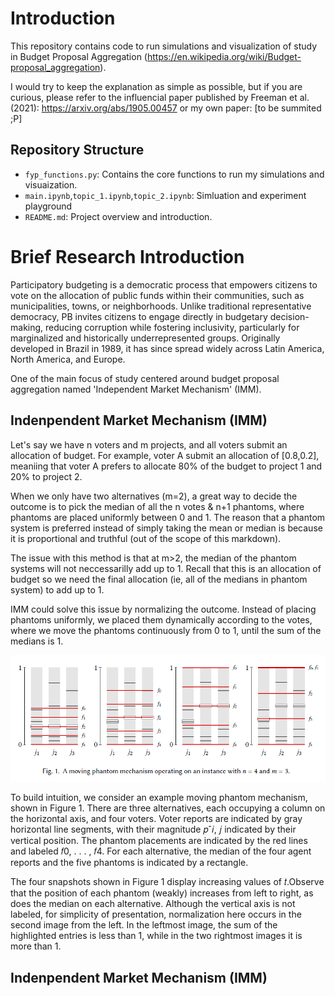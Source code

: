 # Introduction
This repository contains code to run simulations and visualization of study in Budget Proposal Aggregation (https://en.wikipedia.org/wiki/Budget-proposal_aggregation).

I would try to keep the explanation as simple as possible, but if you are curious, please refer to the influencial paper published by Freeman et al. (2021): https://arxiv.org/abs/1905.00457 or my own paper: [to be summited ;P]

## Repository Structure

- `fyp_functions.py`: Contains the core functions to run my simulations and visuaization.
- `main.ipynb`,`topic_1.ipynb`,`topic_2.ipynb`: Simluation and experiment playground
- `README.md`: Project overview and introduction.


# Brief Research Introduction
Participatory budgeting is a democratic process that empowers citizens to vote on the allocation of public funds within their communities, such as municipalities, towns, or neighborhoods. Unlike traditional representative democracy, PB invites citizens to engage directly in budgetary decision-making, reducing corruption while fostering inclusivity, particularly for marginalized and historically underrepresented groups. Originally developed in Brazil in 1989, it has since spread widely across Latin America, North America, and Europe.

One of the main focus of study centered around budget proposal aggregation named 'Independent Market Mechanism' (IMM).

## Indenpendent Market Mechanism (IMM)
Let's say we have n voters and m projects, and all voters submit an allocation of budget. For example, voter A submit an allocation of [0.8,0.2], meaniing that voter A prefers to allocate 80% of the budget to project 1 and 20% to project 2.

 When we only have two alternatives (m=2), a great way to decide the outcome is to pick the median of all the n votes & n+1 phantoms, where phantoms are placed uniformly between 0 and 1. The reason that a phantom system is preferred instead of simply taking the mean or median is because it is proportional and truthful (out of the scope of this markdown).

The issue with this method is that at m>2, the median of the phantom systems will not neccessarilly add up to 1. Recall that this is an allocation of budget so we need the final allocation (ie, all of the medians in phantom system) to add up to 1.

IMM could solve this issue by normalizing the outcome. Instead of placing phantoms uniformly, we placed them dynamically according to the votes, where we move the phantoms continuously from 0 to 1, until the sum of the medians is 1.

![IMM Demostration](image.png)

To build intuition, we consider an example moving phantom mechanism, shown in Figure 1.
There are three alternatives, each occupying a column on the horizontal axis, and four voters. Voter
reports are indicated by gray horizontal line segments, with their magnitude 𝑝ˆ𝑖, 𝑗 indicated by their vertical position. The phantom placements are indicated by the red lines and labeled 𝑓0, . . . , 𝑓4. For each alternative, the median of the four agent reports and the five phantoms is indicated by a rectangle.

The four snapshots shown in Figure 1 display increasing values of 𝑡.Observe that the position
of each phantom (weakly) increases from left to right, as does the median on each alternative.
Although the vertical axis is not labeled, for simplicity of presentation, normalization here occurs
in the second image from the left. In the leftmost image, the sum of the highlighted entries is less
than 1, while in the two rightmost images it is more than 1.

## Indenpendent Market Mechanism (IMM)